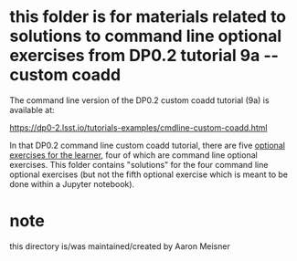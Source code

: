 # this folder is for materials related to solutions to command line optional exercises from DP0.2 tutorial 9a -- custom coadd

The command line version of the DP0.2 custom coadd tutorial (9a) is available at:

https://dp0-2.lsst.io/tutorials-examples/cmdline-custom-coadd.html

In that DP0.2 command line custom coadd tutorial, there are five [optional exercises for the learner](https://dp0-2.lsst.io/tutorials-examples/cmdline-custom-coadd.html#optional-exercises-for-the-learner), four of which are command line optional exercises. This folder contains "solutions" for the four command line optional exercises (but not the fifth optional exercise which is meant to be done within a Jupyter notebook).

# note

this directory is/was maintained/created by Aaron Meisner
